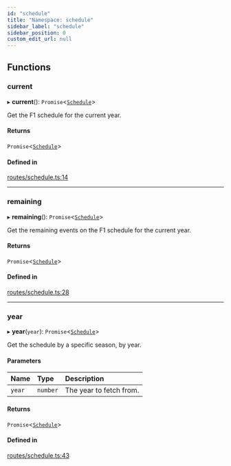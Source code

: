 ```yaml
---
id: "schedule"
title: "Namespace: schedule"
sidebar_label: "schedule"
sidebar_position: 0
custom_edit_url: null
---
```


## Functions

### current

▸ **current**(): `Promise`\<[`Schedule`](../classes/Schedule-1.md)\>

Get the F1 schedule for the current year.

#### Returns

`Promise`\<[`Schedule`](../classes/Schedule-1.md)\>

#### Defined in

[routes/schedule.ts:14](https://github.com/marinofranz/f1-api-client/blob/main/src/routes/schedule.ts#L14)

___

### remaining

▸ **remaining**(): `Promise`\<[`Schedule`](../classes/Schedule-1.md)\>

Get the remaining events on the F1 schedule for the current year.

#### Returns

`Promise`\<[`Schedule`](../classes/Schedule-1.md)\>

#### Defined in

[routes/schedule.ts:28](https://github.com/marinofranz/f1-api-client/blob/main/src/routes/schedule.ts#L28)

___

### year

▸ **year**(`year`): `Promise`\<[`Schedule`](../classes/Schedule-1.md)\>

Get the schedule by a specific season, by year.

#### Parameters

| Name | Type | Description |
| :------ | :------ | :------ |
| `year` | `number` | The year to fetch from. |

#### Returns

`Promise`\<[`Schedule`](../classes/Schedule-1.md)\>

#### Defined in

[routes/schedule.ts:43](https://github.com/marinofranz/f1-api-client/blob/main/src/routes/schedule.ts#L43)
